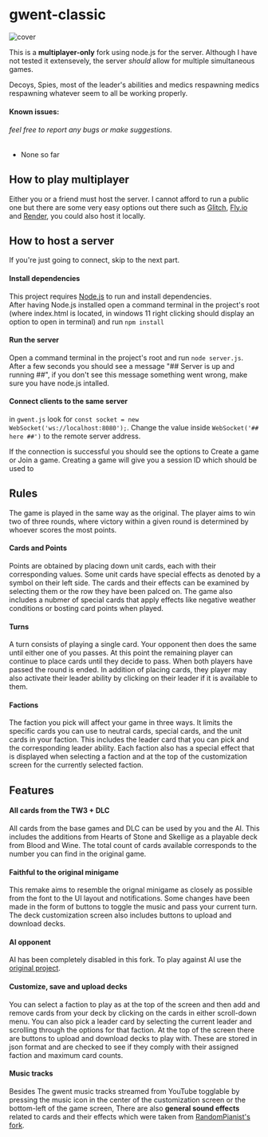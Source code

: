 # gwent-classic
![cover](https://user-images.githubusercontent.com/26311830/116256903-f1599b00-a7b6-11eb-84a1-16dcb5c9bfc6.jpg)

This is a **multiplayer-only** fork using node.js for the server. Although I have not tested it extensevely, the server *should* allow for multiple simultaneous games.

Decoys, Spies, most of the leader's abilities and medics respawning medics respawning whatever seem to all be working properly.

#### Known issues:
###### feel free to report any bugs or make suggestions.
<ul>
  <li>None so far</li>
</ul>  

## How to play multiplayer
Either you or a friend must host the server. I cannot afford to run a public one but there are some very easy options out there such as [Glitch](https://glitch.com), [Fly.io](https://fly.io/docs/js/) and [Render](https://render.com/), you could also host it locally. 

## How to host a server
If you're just going to connect, skip to the next part.

#### Install dependencies
This project requires [Node.js](https://nodejs.org/en/download) to run and install dependencies.<br> After having Node.js installed open a command terminal in the project's root (where index.html is located, in windows 11 right clicking should display an option to open in terminal) and run `npm install`

#### Run the server
Open a command terminal in the project's root and run `node server.js`. After a few seconds you should see a message "## Server is up and running ##", if you don't see this message something went wrong, make sure you have node.js intalled.

#### Connect clients to the same server
in `gwent.js` look for `const socket = new WebSocket('ws://localhost:8080');`. Change the value inside `WebSocket('## here ##')` to the remote server address.

If the connection is successful you should see the options to Create a game or Join a game. Creating a game will give you a session ID which should be used to 

## Rules
The game is played in the same way as the original. The player aims to win two of three rounds, where victory within a given round is determined by whoever scores the most points. 


#### Cards and Points
Points are obtained by placing down unit cards, each with their corresponding values. Some unit cards have special effects as denoted by a symbol on their left side. The cards and their effects can be examined by selecting them or the row they have been palced on. The game also includes a nubmer of special cards that apply effects like negative weather conditions or bosting card points when played.

#### Turns
A turn consists of playing a single card. Your opponent then does the same until either one of you passes. At this point the remaining player can continue to place cards until they decide to pass. When both players have passed the round is ended. In addition of placing cards, they player may also activate their leader ability by clicking on their leader if it is available to them.

#### Factions
The faction you pick will affect your game in three ways. It limits the specific cards you can use to neutral cards, special cards, and the unit cards in your faction. This includes the leader card that you can pick and the corresponding leader ability. Each faction also has a special effect that is displayed when selecting a faction and at the top of the customization screen for the currently selected faction.

## Features
#### All cards from the TW3 + DLC
All cards from the base games and DLC can be used by you and the AI. This includes the additions from Hearts of Stone and Skellige as a playable deck from Blood and Wine. The total count of cards available corresponds to the number you can find in the original game.

#### Faithful to the original minigame
This remake aims to resemble the orignal minigame as closely as possible from the font to the UI layout and notifications. Some changes have been made in the form of buttons to toggle the music and pass your current turn. The deck customization screen also includes buttons to upload and download decks.

#### AI opponent
AI has been completely disabled in this fork. To play against AI use the [original project](https://github.com/asundr/gwent-classic).

#### Customize, save and upload decks
You can select a faction to play as at the top of the screen and then add and remove cards from your deck by clicking on the cards in either scroll-down menu. You can also pick a leader card by selecting the current leader and scrolling through the options for that faction. At the top of the screen there are buttons to upload and download decks to play with. These are stored in json format and are checked to see if they comply with their assigned faction and maximum card counts.

#### Music tracks
Besides The gwent music tracks streamed from YouTube togglable by pressing the music icon in the center of the customization screen or the bottom-left of the game screen, There are also **general sound effects** related to cards and their effects which were taken from [RandomPianist's fork](https://github.com/RandomPianist).